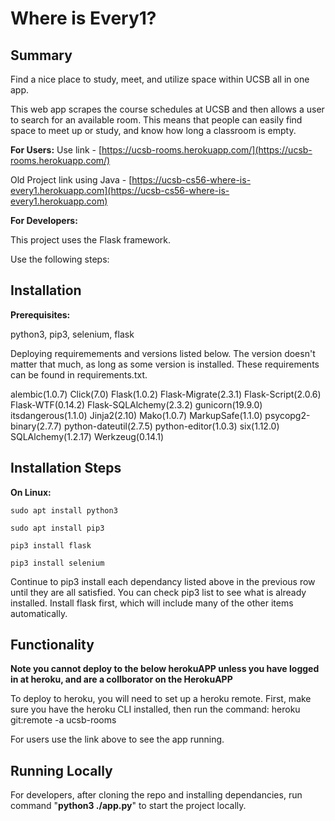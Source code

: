 # **Where is Every1?**

## Summary

Find a nice place to study, meet, and utilize space within UCSB all in one app.


This web app scrapes the course schedules at UCSB and then allows a user to search for an available room. This means that people can easily find space to meet up or study, and know how long a classroom is empty.

**For Users:**
Use link - [https://ucsb-rooms.herokuapp.com/](https://ucsb-rooms.herokuapp.com/)

Old Project link using Java - [https://ucsb-cs56-where-is-every1.herokuapp.com](https://ucsb-cs56-where-is-every1.herokuapp.com)

**For Developers:**

This project uses the Flask framework.

Use the following steps:

## Installation

**Prerequisites:**

python3, pip3, selenium, flask

Deploying requiremements and versions listed below. The version doesn't matter that much, as long as some version is installed. These requirements can be found in requirements.txt.

alembic(1.0.7)
Click(7.0)
Flask(1.0.2)
Flask-Migrate(2.3.1)
Flask-Script(2.0.6)
Flask-WTF(0.14.2)
Flask-SQLAlchemy(2.3.2)
gunicorn(19.9.0)
itsdangerous(1.1.0)
Jinja2(2.10)
Mako(1.0.7)
MarkupSafe(1.1.0)
psycopg2-binary(2.7.7)
python-dateutil(2.7.5)
python-editor(1.0.3)
six(1.12.0)
SQLAlchemy(1.2.17)
Werkzeug(0.14.1)

## **Installation Steps**
**On Linux:**

`sudo apt install python3`

`sudo apt install pip3`

`pip3 install flask`

`pip3 install selenium`

Continue to pip3 install each dependancy listed above in the previous row until they are all satisfied. You can check pip3 list to see what is already installed. Install flask first, which will include many of the other items automatically. 

## **Functionality**
**Note you cannot deploy to the below herokuAPP unless you have logged in at heroku, and are a collborator on the HerokuAPP**

To deploy to heroku, you will need to set up a heroku remote. 
First, make sure you have the heroku CLI installed, then run the command:
heroku git:remote -a ucsb-rooms

For users use the link above to see the app running. 

## **Running Locally**

For developers, after cloning the repo and installing dependancies, run command "**python3 ./app.py**" to start the project locally.
